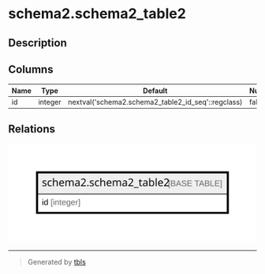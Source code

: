 # schema2.schema2_table2

## Description

## Columns

| Name | Type | Default | Nullable | Children | Parents | Comment |
| ---- | ---- | ------- | -------- | -------- | ------- | ------- |
| id | integer | nextval('schema2.schema2_table2_id_seq'::regclass) | false |  |  |  |

## Relations

![er](schema2.schema2_table2.svg)

---

> Generated by [tbls](https://github.com/k1LoW/tbls)
